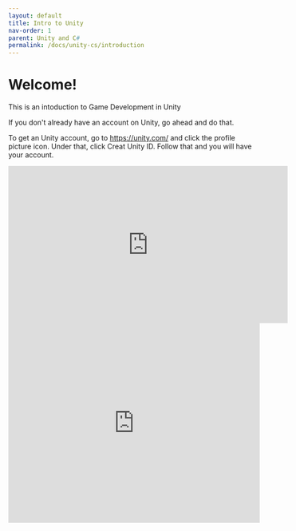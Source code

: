 ```yaml
---
layout: default
title: Intro to Unity
nav-order: 1
parent: Unity and C#
permalink: /docs/unity-cs/introduction
---
```


# Welcome!

This is an intoduction to Game Development in Unity

If you don't already have an account on Unity, go ahead and do that.

To get an Unity account, go to https://unity.com/ and click the profile picture icon. Under that, click Creat Unity ID. 
Follow that and you will have your account.

<iframe width="560" height="315" src="https://www.youtube.com/embed/n3zAcnwJnuw" frameborder="0" allow="accelerometer; autoplay; encrypted-media; gyroscope; picture-in-picture" allowfullscreen></iframe>

<iframe height="400px" width="100%" src="https://repl.it/@buckldav/day1?lite=true" scrolling="no" frameborder="no" allowtransparency="true" allowfullscreen="true" sandbox="allow-forms allow-pointer-lock allow-popups allow-same-origin allow-scripts allow-modals"></iframe>
